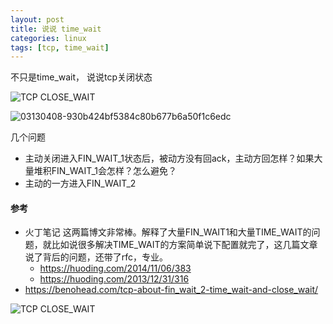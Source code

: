 ```yaml
---
layout: post
title: 说说 time_wait
categories: linux
tags: [tcp, time_wait]
---
```



不只是time_wait， 说说tcp关闭状态

![TCP CLOSE_WAIT](http://benohead.com/wp-content/uploads/2013/07/TCP-CLOSE_WAIT.png)

![03130408-930b424bf5384c80b677b6a50f1c6edc](../../assets/03130408-930b424bf5384c80b677b6a50f1c6edc.png)





几个问题

- 主动关闭进入FIN_WAIT_1状态后，被动方没有回ack，主动方回怎样？如果大量堆积FIN_WAIT_1会怎样？怎么避免？
- 主动的一方进入FIN_WAIT_2



####  参考

- 火丁笔记 这两篇博文非常棒。解释了大量FIN_WAIT1和大量TIME_WAIT的问题，就比如说很多解决TIME_WAIT的方案简单说下配置就完了，这几篇文章说了背后的问题，还带了rfc，专业。
  - https://huoding.com/2014/11/06/383
  - https://huoding.com/2013/12/31/316
- https://benohead.com/tcp-about-fin_wait_2-time_wait-and-close_wait/

![TCP CLOSE_WAIT](http://benohead.com/wp-content/uploads/2013/07/TCP-CLOSE_WAIT.png)
